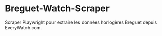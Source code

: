 # Breguet-Watch-Scraper
Scraper Playwright pour extraire les données horlogères Breguet depuis EveryWatch.com.

